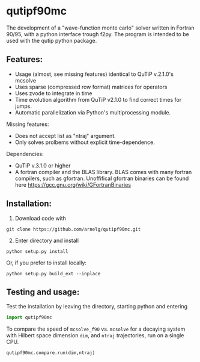 # qutipf90mc

The development of a "wave-function monte carlo" solver written in Fortran 90/95, with a python interface trough f2py. The program is intended to be used with the qutip python package.

## Features:

* Usage (almost, see missing features) identical to QuTiP v.2.1.0's mcsolve
* Uses sparse (compressed row format) matrices for operators
* Uses zvode to integrate in time
* Time evolution algorithm from QuTiP v2.1.0 to find correct times for jumps.
* Automatic parallelization via Python's multiprocessing module.

Missing features:
* Does not accept list as "ntraj" argument.
* Only solves prolbems without explicit time-dependence.


Dependencies:

* QuTiP v.3.1.0 or higher
* A fortran compiler and the BLAS library. BLAS comes with many fortran compilers, such as gfortran. Unoffifical gfortran binaries can be found here https://gcc.gnu.org/wiki/GFortranBinaries


## Installation:


1. Download code with
```shell
git clone https://github.com/arnelg/qutipf90mc.git
```

2. Enter directory and install
```shell
python setup.py install
```

Or, if you prefer to install locally:
```shell
python setup.py build_ext --inplace
```

## Testing and usage:

Test the installation by leaving the directory, starting python and entering
```python
import qutipf90mc
```

To compare the speed of `mcsolve_f90` vs. `mcsolve` for a decaying
system with Hilbert space dimension `dim`, and `ntraj` trajectories, run on a single CPU.
```python
qutipf90mc.compare.run(dim,ntraj)
```
